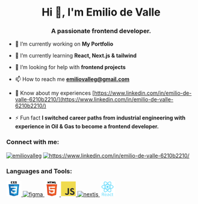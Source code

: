 <h1 align="center">Hi 👋, I'm Emilio de Valle</h1>
<h3 align="center">A passionate frontend developer.</h3>

- 🔭 I’m currently working on **My Portfolio**

- 🌱 I’m currently learning **React, Next.js & tailwind**

- 🤝 I’m looking for help with **frontend projects**

- 📫 How to reach me **emiliovalleg@gmail.com**

- 📄 Know about my experiences [https://www.linkedin.com/in/emilio-de-valle-6210b2210/](https://www.linkedin.com/in/emilio-de-valle-6210b2210/)

- ⚡ Fun fact **I switched career paths from industrial engineering with experience in Oil & Gas to become a frontend developer.**

<h3 align="left">Connect with me:</h3>
<p align="left">
<a href="https://twitter.com/emiliovalleg" target="blank"><img align="center" src="https://raw.githubusercontent.com/rahuldkjain/github-profile-readme-generator/master/src/images/icons/Social/twitter.svg" alt="emiliovalleg" height="30" width="40" /></a>
<a href="https://linkedin.com/in/https://www.linkedin.com/in/emilio-de-valle-6210b2210/" target="blank"><img align="center" src="https://raw.githubusercontent.com/rahuldkjain/github-profile-readme-generator/master/src/images/icons/Social/linked-in-alt.svg" alt="https://www.linkedin.com/in/emilio-de-valle-6210b2210/" height="30" width="40" /></a>
</p>

<h3 align="left">Languages and Tools:</h3>
<p align="left"> <a href="https://www.w3schools.com/css/" target="_blank" rel="noreferrer"> <img src="https://raw.githubusercontent.com/devicons/devicon/master/icons/css3/css3-original-wordmark.svg" alt="css3" width="40" height="40"/> </a> <a href="https://www.figma.com/" target="_blank" rel="noreferrer"> <img src="https://www.vectorlogo.zone/logos/figma/figma-icon.svg" alt="figma" width="40" height="40"/> </a> <a href="https://www.w3.org/html/" target="_blank" rel="noreferrer"> <img src="https://raw.githubusercontent.com/devicons/devicon/master/icons/html5/html5-original-wordmark.svg" alt="html5" width="40" height="40"/> </a> <a href="https://developer.mozilla.org/en-US/docs/Web/JavaScript" target="_blank" rel="noreferrer"> <img src="https://raw.githubusercontent.com/devicons/devicon/master/icons/javascript/javascript-original.svg" alt="javascript" width="40" height="40"/> </a> <a href="https://nextjs.org/" target="_blank" rel="noreferrer"> <img src="https://cdn.worldvectorlogo.com/logos/nextjs-2.svg" alt="nextjs" width="40" height="40"/> </a> <a href="https://reactjs.org/" target="_blank" rel="noreferrer"> <img src="https://raw.githubusercontent.com/devicons/devicon/master/icons/react/react-original-wordmark.svg" alt="react" width="40" height="40"/> </a> </p>
